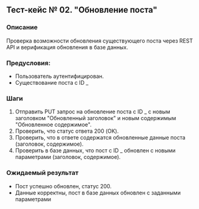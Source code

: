 ## Тест-кейс № 02. "Обновление поста"

### Описание

Проверка возможности обновления существующего поста через REST API и верификация обновления в базе данных.

### Предусловия: 

* Пользователь аутентифицирован.
* Существование поста с ID _

### Шаги

1. Отправить PUT запрос на обновление поста с ID _ с новым заголовком "Обновленный заголовок" и новым содержимым "Обновленное содержимое".
2. Проверить, что статус ответа 200 (OK).
3. Проверить, что в ответе содержатся обновленные данные поста (заголовок, содержимое).
4. Проверить в базе данных, что пост с ID _ обновлен с новыми параметрами (заголовок, содержимое).

### Ожидаемый результат

* Пост успешно обновлен, статус 200.
* Данные корректны, пост в базе данных обновлен с заданными параметрами


